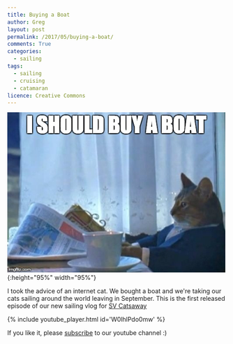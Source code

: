 ```yaml
---
title: Buying a Boat
author: Greg
layout: post
permalink: /2017/05/buying-a-boat/
comments: True
categories:
  - sailing
tags:
  - sailing
  - cruising
  - catamaran
licence: Creative Commons
---
```


![Cat buying a boat](/wp-content/uploads/2017/05/i-should-buy-a-boat.jpg "Cat"){:height="95%" width="95%"}

I took the advice of an internet cat. We bought a boat and we're taking our cats sailing around the world leaving in September. This is the first released episode of our new sailing vlog for [SV Catsaway](https://svcatsaway.com)

{% include youtube_player.html id='W0lhlPdo0mw' %}

If you like it, please [subscribe](https://www.youtube.com/SVCatsaway?sub_confirmation=1) to our youtube channel :)
